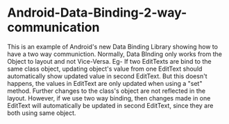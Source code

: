 # Android-Data-Binding-2-way-communication
This is an example of Android's new Data Binding Library showing how to have a two way communiction. Normally, Data BInding only works from the Object to layout and not Vice-Versa. Eg- If two EditTexts are bind to the same class object, updating object's value from one EditText should automatically show updated value in second EditText. But this doesn't happens, the values in EditText are only updated when using a "set" method. Further changes to the class's object are not reflected in the layout. However, if we use two way binding, then changes made in one EditText will automatically be updated in second EditText, since they are both using same object.
